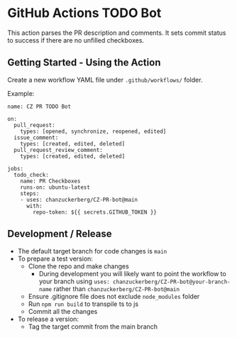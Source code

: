 # GitHub Actions TODO Bot

This action parses the PR description and comments.  It sets commit status to success if there are no unfilled checkboxes.

## Getting Started - Using the Action

Create a new workflow YAML file under `.github/workflows/` folder.

Example:

```
name: CZ PR TODO Bot

on:
  pull_request:
    types: [opened, synchronize, reopened, edited]
  issue_comment:
    types: [created, edited, deleted]
  pull_request_review_comment:
    types: [created, edited, deleted]

jobs:
  todo_check:
    name: PR Checkboxes
    runs-on: ubuntu-latest
    steps:
    - uses: chanzuckerberg/CZ-PR-bot@main
      with:
        repo-token: ${{ secrets.GITHUB_TOKEN }}
```

## Development / Release

* The default target branch for code changes is `main`
* To prepare a test version:
  * Clone the repo and make changes
    * During development you will likely want to point the workflow to your branch using `uses: chanzuckerberg/CZ-PR-bot@your-branch-name` rather than `chanzuckerberg/CZ-PR-bot@main`
  * Ensure .gitignore file does not exclude `node_modules` folder
  * Run `npm run build` to transpile ts to js
  * Commit all the changes
* To release a version:
  * Tag the target commit from the main branch

